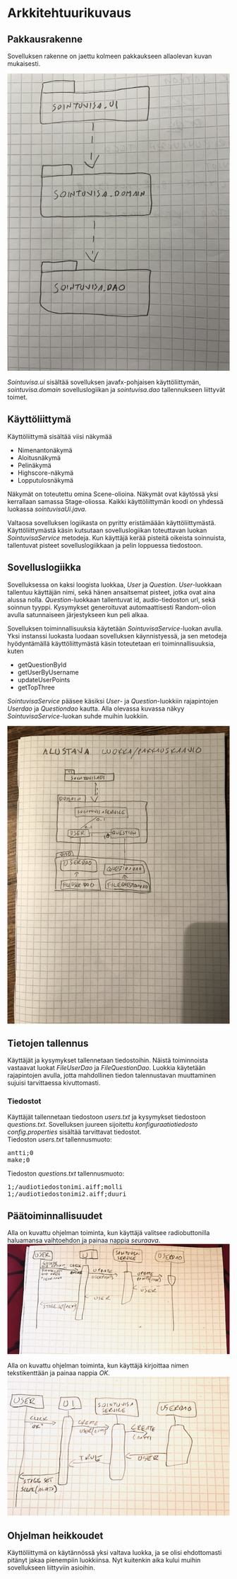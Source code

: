 # Arkkitehtuurikuvaus

## Pakkausrakenne
Sovelluksen rakenne on jaettu kolmeen pakkaukseen allaolevan kuvan mukaisesti.

<img src="https://github.com/AnttiHal/ot-harjoitustyo/blob/master/Sointuvisa/dokumentaatio/images/pakkausrakenne.png">

_Sointuvisa.ui_ sisältää sovelluksen javafx-pohjaisen käyttöliittymän, _sointuvisa.domain_ sovelluslogiikan ja _sointuvisa.dao_ tallennukseen liittyvät toimet.


## Käyttöliittymä

Käyttöliittymä sisältää viisi näkymää
- Nimenantonäkymä
- Aloitusnäkymä
- Pelinäkymä
- Highscore-näkymä
- Lopputulosnäkymä

Näkymät on toteutettu omina Scene-olioina. Näkymät ovat käytössä yksi kerrallaan samassa Stage-oliossa. Kaikki käyttöliittymän koodi on yhdessä luokassa _sointuvisaUi.java_.

Valtaosa sovelluksen logiikasta on pyritty eristämäään käyttöliittymästä. Käyttöliittymästä käsin kutsutaan sovelluslogiikan toteuttavan luokan _SointuvisaService_ metodeja.
Kun käyttäjä kerää pisteitä oikeista soinnuista, tallentuvat pisteet sovelluslogiikkaan ja pelin loppuessa tiedostoon.

## Sovelluslogiikka

Sovelluksessa on kaksi loogista luokkaa, _User_ ja _Question_. _User_-luokkaan tallentuu käyttäjän nimi, sekä hänen ansaitsemat pisteet, jotka ovat aina alussa nolla. _Question_-luokkaan tallentuvat id, audio-tiedoston url, sekä soinnun tyyppi. Kysymykset generoituvat automaattisesti Random-olion avulla satunnaiseen järjestykseen kun peli alkaa.

Sovelluksen toiminnallisuuksia käytetään _SointuvisaService_-luokan avulla. Yksi instanssi luokasta luodaan sovelluksen käynnistyessä, ja sen metodeja hyödyntämällä käyttöliittymästä käsin toteutetaan eri toiminnallisuuksia, kuten
- getQuestionById
- getUserByUsername
- updateUserPoints
- getTopThree

_SointuvisaService_ pääsee käsiksi _User_- ja _Question_-luokkiin rajapintojen _Userdao_ ja _Questiondao_ kautta. Alla olevassa kuvassa näkyy _SointuvisaService_-luokan suhde muihin luokkiin.


<img src="https://github.com/AnttiHal/ot-harjoitustyo/blob/master/Sointuvisa/dokumentaatio/images/arkkitehtuuri.png">

## Tietojen tallennus

Käyttäjät ja kysymykset tallennetaan tiedostoihin. Näistä toiminnoista vastaavat luokat _FileUserDao_ ja _FileQuestionDao_. Luokkia käytetään rajapintojen avulla, jotta mahdollinen tiedon talennustavan muuttaminen sujuisi tarvittaessa kivuttomasti.

### Tiedostot

Käyttäjät tallennetaan tiedostoon _users.txt_ ja kysymykset tiedostoon _questions.txt_. Sovelluksen juureen sijoitettu _konfiguraatiotiedosto config.properties_ sisältää tarvittavat tiedostot.<br>
Tiedoston _users.txt_ tallennusmuoto:
<pre>
antti;0
make;0
</pre>

Tiedoston _questions.txt_ tallennusmuoto:
<pre>
1;/audiotiedostonimi.aiff;molli
1;/audiotiedostonimi2.aiff;duuri
</pre>

## Päätoiminnallisuudet

Alla on kuvattu ohjelman toiminta, kun käyttäjä valitsee radiobuttonilla haluamansa vaihtoehdon ja painaa nappia _seuraava_.<br>
<img src="https://github.com/AnttiHal/ot-harjoitustyo/blob/master/Sointuvisa/dokumentaatio/images/toiminnallisuudet.png">


Alla on kuvattu ohjelman toiminta, kun käyttäjä kirjoittaa nimen tekstikenttään ja painaa nappia _OK_.<br>
<img src="https://github.com/AnttiHal/ot-harjoitustyo/blob/master/Sointuvisa/dokumentaatio/images/toiminnallisuudet1.png">

## Ohjelman heikkoudet

Käyttöliittymä on käytännössä yksi valtava luokka, ja se olisi ehdottomasti pitänyt jakaa pienempiin luokkiinsa. Nyt kuitenkin aika kului muihin sovellukseen liittyviin asioihin.
